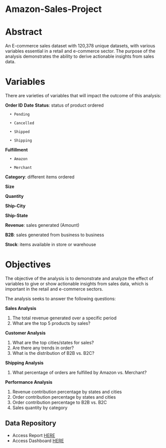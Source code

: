 # Amazon-Sales-Project
# Abstract
An E-commerce sales dataset with 120,378 unique datasets, with various variables essential in a 
retail and e-commerce sector. The purpose of the analysis demonstrates the ability to derive 
actionable insights from sales data.

# Variables
There are varieties of variables that will impact the outcome of this analysis:

**Order ID**
**Date**
**Status**: status of product ordered

      • Pending

      • Cancelled

      • Shipped

      • Shipping
      
**Fulfillment**
      
      • Amazon

      • Merchant
      
**Category**: different items ordered

**Size**

**Quantity**

**Ship-City**

**Ship-State**

**Revenue**: sales generated (Amount)

**B2B**: sales generated from business to business

**Stock**: items available in store or warehouse

# Objectives
The objective of the analysis is to demonstrate and analyze the effect of variables to give or show 
actionable insights from sales data, which is important in the retail and e-commerce sectors.

The analysis seeks to answer the following questions:

**Sales Analysis**
1. The total revenue generated over a specific period
2. What are the top 5 products by sales?

**Customer Analysis**
1. What are the top cities/states for sales?
2. Are there any trends in order?
3. What is the distribution of B2B vs. B2C?

**Shipping Analysis**
1. What percentage of orders are fulfilled by Amazon vs. Merchant?

**Performance Analysis**
1. Revenue contribution percentage by states and cities
2. Order contribution percentage by states and cities
3. Order contribution percentage to B2B vs. B2C
4. Sales quantity by category

## Data Repository 

- Access Report [HERE](https://drive.google.com/file/d/1EXxjsk6Z8PUtEGNQ0of0IFFk6iwTIyn2/view?usp=drive_link)
- Access Dashboard [HERE](https://drive.google.com/file/d/1X00FXhbIpCK6ew6SnTXZW4IQ0oualBdo/view?usp=share_link)



